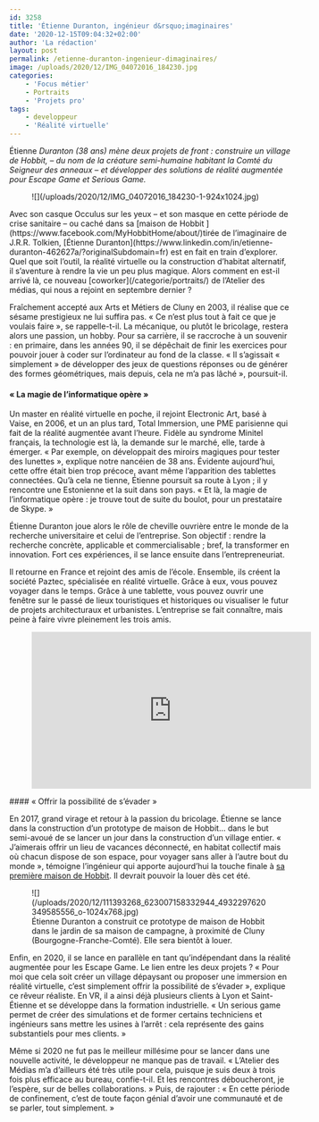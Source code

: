 ```yaml
---
id: 3258
title: 'Étienne Duranton, ingénieur d&rsquo;imaginaires'
date: '2020-12-15T09:04:32+02:00'
author: 'La rédaction'
layout: post
permalink: /etienne-duranton-ingenieur-dimaginaires/
image: /uploads/2020/12/IMG_04072016_184230.jpg
categories:
    - 'Focus métier'
    - Portraits
    - 'Projets pro'
tags:
    - developpeur
    - 'Réalité virtuelle'
---
```


Étienne *Duranton (38 ans) mène deux projets de front : construire un village de Hobbit, – du nom de la créature semi-humaine habitant la Comté du Seigneur des anneaux – et développer des solutions de réalité augmentée pour Escape Game et Serious Game.*

<figure class="wp-block-image">![](/uploads/2020/12/IMG_04072016_184230-1-924x1024.jpg)</figure>Avec son casque Occulus sur les yeux – et son masque en cette période de crise sanitaire – ou caché dans sa [maison de Hobbit ](https://www.facebook.com/MyHobbitHome/about/)tirée de l’imaginaire de J.R.R. Tolkien, [Étienne Duranton](https://www.linkedin.com/in/etienne-duranton-462627a/?originalSubdomain=fr) est en fait en train d’explorer. Quel que soit l’outil, la réalité virtuelle ou la construction d’habitat alternatif, il s’aventure à rendre la vie un peu plus magique. Alors comment en est-il arrivé là, ce nouveau [coworker](/categorie/portraits/) de l’Atelier des médias, qui nous a rejoint en septembre dernier ?

Fraîchement accepté aux Arts et Métiers de Cluny en 2003, il réalise que ce sésame prestigieux ne lui suffira pas. « Ce n’est plus tout à fait ce que je voulais faire », se rappelle-t-il. La mécanique, ou plutôt le bricolage, restera alors une passion, un hobby. Pour sa carrière, il se raccroche à un souvenir : en primaire, dans les années 90, il se dépêchait de finir les exercices pour pouvoir jouer à coder sur l’ordinateur au fond de la classe. « Il s’agissait « simplement » de développer des jeux de questions réponses ou de générer des formes géométriques, mais depuis, cela ne m’a pas lâché », poursuit-il.

#### « La magie de l’informatique opère »

Un master en réalité virtuelle en poche, il rejoint Electronic Art, basé à Vaise, en 2006, et un an plus tard, Total Immersion, une PME parisienne qui fait de la réalité augmentée avant l’heure. Fidèle au syndrome Minitel français, la technologie est là, la demande sur le marché, elle, tarde à émerger. « Par exemple, on développait des miroirs magiques pour tester des lunettes », explique notre nancéien de 38 ans. Évidente aujourd’hui, cette offre était bien trop précoce, avant même l’apparition des tablettes connectées. Qu’à cela ne tienne, Étienne poursuit sa route à Lyon ; il y rencontre une Estonienne et la suit dans son pays. « Et là, la magie de l’informatique opère : je trouve tout de suite du boulot, pour un prestataire de Skype. »

Étienne Duranton joue alors le rôle de cheville ouvrière entre le monde de la recherche universitaire et celui de l’entreprise. Son objectif : rendre la recherche concrète, applicable et commercialisable ; bref, la transformer en innovation. Fort ces expériences, il se lance ensuite dans l’entrepreneuriat.

Il retourne en France et rejoint des amis de l’école. Ensemble, ils créent la société Paztec, spécialisée en réalité virtuelle. Grâce à eux, vous pouvez voyager dans le temps. Grâce à une tablette, vous pouvez ouvrir une fenêtre sur le passé de lieux touristiques et historiques ou visualiser le futur de projets architecturaux et urbanistes. L’entreprise se fait connaître, mais peine à faire vivre pleinement les trois amis.

<figure class="wp-block-embed-youtube wp-block-embed is-type-video is-provider-youtube wp-embed-aspect-16-9 wp-has-aspect-ratio"><div class="wp-block-embed__wrapper"><iframe allow="accelerometer; autoplay; clipboard-write; encrypted-media; gyroscope; picture-in-picture" allowfullscreen="" frameborder="0" height="281" src="https://www.youtube.com/embed/Diyx1dKXI5o?feature=oembed" title="Invasion de petites tablettes vertes" width="500"></iframe></div></figure>#### « Offrir la possibilité de s’évader »

En 2017, grand virage et retour à la passion du bricolage. Étienne se lance dans la construction d’un prototype de maison de Hobbit… dans le but semi-avoué de se lancer un jour dans la construction d’un village entier. « J’aimerais offrir un lieu de vacances déconnecté, en habitat collectif mais où chacun dispose de son espace, pour voyager sans aller à l’autre bout du monde », témoigne l’ingénieur qui apporte aujourd’hui la touche finale à [sa première maison de Hobbit](https://www.instagram.com/myhobbithome/). Il devrait pouvoir la louer dès cet été.

<figure class="wp-block-image">![](/uploads/2020/12/111393268_623007158332944_4932297620349585556_o-1024x768.jpg)<figcaption>Étienne Duranton a construit ce prototype de maison de Hobbit dans le jardin de sa maison de campagne, à proximité de Cluny (Bourgogne-Franche-Comté). Elle sera bientôt à louer. </figcaption></figure>Enfin, en 2020, il se lance en parallèle en tant qu’indépendant dans la réalité augmentée pour les Escape Game. Le lien entre les deux projets ? « Pour moi que cela soit créer un village dépaysant ou proposer une immersion en réalité virtuelle, c’est simplement offrir la possibilité de s’évader », explique ce rêveur réaliste. En VR, il a ainsi déjà plusieurs clients à Lyon et Saint-Étienne et se développe dans la formation industrielle. « Un serious game permet de créer des simulations et de former certains techniciens et ingénieurs sans mettre les usines à l’arrêt : cela représente des gains substantiels pour mes clients. »

Même si 2020 ne fut pas le meilleur millésime pour se lancer dans une nouvelle activité, le développeur ne manque pas de travail. « L’Atelier des Médias m’a d’ailleurs été très utile pour cela, puisque je suis deux à trois fois plus efficace au bureau, confie-t-il. Et les rencontres déboucheront, je l’espère, sur de belles collaborations. » Puis, de rajouter : « En cette période de confinement, c’est de toute façon génial d’avoir une communauté et de se parler, tout simplement. »